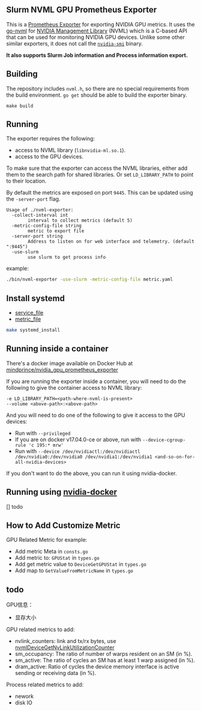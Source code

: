 Slurm NVML GPU Prometheus Exporter
------------------------------

This is a [Prometheus Exporter](https://prometheus.io/docs/instrumenting/exporters/) for
exporting NVIDIA GPU metrics. It uses the [go-nvml](github.com/NVIDIA/go-nvml)
for [NVIDIA Management Library](https://developer.nvidia.com/nvidia-management-library-nvml)
(NVML) which is a C-based API that can be used for monitoring NVIDIA GPU devices.
Unlike some other similar exporters, it does not call the
[`nvidia-smi`](https://developer.nvidia.com/nvidia-system-management-interface) binary.

**It also supports Slurm Job information and Process information export.**

## Building

The repository includes `nvml.h`, so there are no special requirements from the
build environment. `go get` should be able to build the exporter binary.

```
make build
```

## Running

The exporter requires the following:
- access to NVML library (`libnvidia-ml.so.1`).
- access to the GPU devices.

To make sure that the exporter can access the NVML libraries, either add them
to the search path for shared libraries. Or set `LD_LIBRARY_PATH` to point to
their location.

By default the metrics are exposed on port `9445`. This can be updated using
the `-server-port` flag.

```
Usage of ./nvml-exporter:
  -collect-interval int
    	interval to collect metrics (default 5)
  -metric-config-file string
    	metric to export file
  -server-port string
    	Address to listen on for web interface and telemetry. (default ":9445")
  -use-slurm
    	use slurm to get process info
```

example:
```bash 
./bin/nvml-exporter -use-slurm -metric-config-file metric.yaml
```


## Install systemd

* [service_file](./nvml-exporter.service)
* [metric_file](./metric.yaml)

```bash
make systemd_install
```

## Running inside a container

There's a docker image available on Docker Hub at
[mindprince/nvidia_gpu_prometheus_exporter](https://hub.docker.com/r/mindprince/nvidia_gpu_prometheus_exporter/)

If you are running the exporter inside a container, you will need to do the
following to give the container access to NVML library:
```
-e LD_LIBRARY_PATH=<path-where-nvml-is-present>
--volume <above-path>:<above-path>
```

And you will need to do one of the following to give it access to the GPU
devices:
- Run with `--privileged`
- If you are on docker v17.04.0-ce or above, run with `--device-cgroup-rule 'c 195:* mrw'`
- Run with `--device /dev/nvidiactl:/dev/nvidiactl /dev/nvidia0:/dev/nvidia0 /dev/nvidia1:/dev/nvidia1 <and-so-on-for-all-nvidia-devices>`

If you don't want to do the above, you can run it using nvidia-docker.

## Running using [nvidia-docker](https://github.com/NVIDIA/nvidia-docker)

[] todo

## How to Add Customize Metric

GPU Related Metric for example:

* Add metric Meta in `consts.go`
* Add metric to: `GPUStat` in `types.go`
* Add get metric value to `DeviceGetGPUStat` in `types.go`
* Add map to `GetValueFromMetricName` in `types.go`


## todo

GPU信息：
* 显存大小

GPU related metrics to add:
* nvlink_counters: link and tx/rx bytes, use [nvmlDeviceGetNvLinkUtilizationCounter](https://docs.nvidia.com/deploy/nvml-api/group__NvLink.html#group__NvLink_1gd623d8eaf212205fd282abbeb8f8c395) 
* sm_occupancy: The ratio of number of warps resident on an SM (in %).
* sm_active: The ratio of cycles an SM has at least 1 warp assigned (in %).
* dram_active: Ratio of cycles the device memory interface is active sending or receiving data (in %).

Process related metrics to add:
* nework
* disk IO